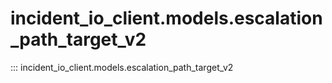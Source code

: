 # incident_io_client.models.escalation_path_target_v2

::: incident_io_client.models.escalation_path_target_v2
